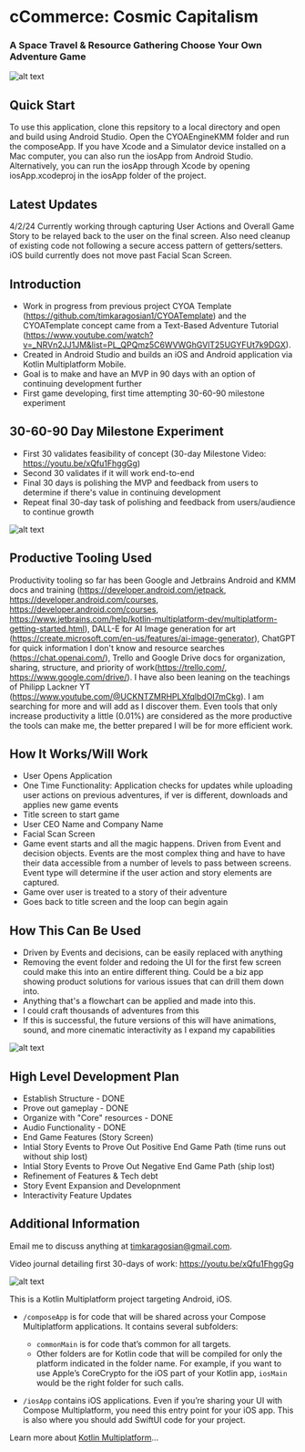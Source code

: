 # cCommerce: Cosmic Capitalism
### A Space Travel & Resource Gathering Choose Your Own Adventure Game

![alt text](https://github.com/timkaragosian1/CYOAEngineKMM/blob/main/composeApp/src/commonMain/composeResources/drawable/open_screen_bkg1.jpeg)

## Quick Start
To use this application, clone this repsitory to a local directory and open and build using Android Studio. Open the CYOAEngineKMM folder and run the composeApp. If you have Xcode and a Simulator device installed on a Mac computer, you can also run the iosApp from Android Studio. Alternatively, you can run the iosApp through Xcode by opening iosApp.xcodeproj in the iosApp folder of the project.

## Latest Updates
4/2/24 Currently working through capturing User Actions and Overall Game Story to be relayed back to the user on the final screen. Also need cleanup of existing code not following a secure access pattern of getters/setters. iOS build currently does not move past Facial Scan Screen.

## Introduction
- Work in progress from previous project CYOA Template (https://github.com/timkaragosian1/CYOATemplate) and the CYOATemplate concept came from a Text-Based Adventure Tutorial (https://www.youtube.com/watch?v=_NRVn2JJ1JM&list=PL_QPQmz5C6WVWGhGVlT25UGYFUt7k9DGX).
- Created in Android Studio and builds an iOS and Android application via Kotlin Multiplatform Mobile.
- Goal is to make and have an MVP in 90 days with an option of continuing development further
- First game developing, first time attempting 30-60-90 milestone experiment

## 30-60-90 Day Milestone Experiment
- First 30 validates feasibility of concept (30-day Milestone Video: https://youtu.be/xQfu1FhggGg)
- Second 30 validates if it will work end-to-end
- Final 30 days is polishing the MVP and feedback from users to determine if there's value in continuing development
- Repeat final 30-day task of polishing and feedback from users/audience to continue growth

![alt text](https://github.com/timkaragosian1/CYOAEngineKMM/blob/main/composeApp/src/commonMain/composeResources/drawable/considering_rockets.jpeg)

## Productive Tooling Used
Productivity tooling so far has been Google and Jetbrains Android and KMM docs and training (https://developer.android.com/jetpack, https://developer.android.com/courses, https://developer.android.com/courses, https://www.jetbrains.com/help/kotlin-multiplatform-dev/multiplatform-getting-started.html), DALL-E for AI Image generation for art (https://create.microsoft.com/en-us/features/ai-image-generator), ChatGPT for quick information I don't know and resource searches (https://chat.openai.com/), Trello and Google Drive docs for organization, sharing, structure, and priority of work(https://trello.com/, https://www.google.com/drive/). I have also been leaning on the teachings of Philipp Lackner YT (https://www.youtube.com/@UCKNTZMRHPLXfqlbdOI7mCkg).
I am searching for more and will add as I discover them. Even tools that only increase productivity a little (0.01%) are considered as the more productive the tools can make me, the better prepared I will be for more efficient work.

## How It Works/Will Work
- User Opens Application
- One Time Functionality: Application checks for updates while uploading user actions on previous adventures, if ver is different, downloads and applies new game events
- Title screen to start game
- User CEO Name and Company Name
- Facial Scan Screen
- Game event starts and all the magic happens. Driven from Event and decision objects. Events are the most complex thing and have to have their data accessible from a number of levels to pass between screens. Event type will determine if the user action and story elements are captured.
- Game over user is treated to a story of their adventure
- Goes back to title screen and the loop can begin again

## How This Can Be Used
- Driven by Events and decisions, can be easily replaced with anything
- Removing the event folder and redoing the UI for the first few screen could make this into an entire different thing. Could be a biz app showing product solutions for various issues that can drill them down into.
- Anything that's a flowchart can be applied and made into this.
- I could craft thousands of adventures from this
- If this is successful, the future versions of this will have animations, sound, and more cinematic interactivity as I expand my capabilities 

![alt text](https://github.com/timkaragosian1/CYOAEngineKMM/blob/main/composeApp/src/commonMain/composeResources/drawable/rocket_blueprint.jpeg)

## High Level Development Plan
* Establish Structure - DONE
* Prove out gameplay - DONE
* Organize with "Core" resources - DONE
* Audio Functionality - DONE
* End Game Features (Story Screen)
* Intial Story Events to Prove Out Positive End Game Path (time runs out without ship lost)
* Intial Story Events to Prove Out Negative End Game Path (ship lost)
* Refinement of Features & Tech debt
* Story Event Expansion and Developnment
* Interactivity Feature Updates

## Additional Information
Email me to discuss anything at timkaragosian@gmail.com.

Video journal detailing first 30-days of work: https://youtu.be/xQfu1FhggGg

![alt text](https://github.com/timkaragosian1/CYOAEngineKMM/blob/main/composeApp/src/commonMain/composeResources/drawable/usa_resource_company.jpeg)

This is a Kotlin Multiplatform project targeting Android, iOS.

* `/composeApp` is for code that will be shared across your Compose Multiplatform applications.
  It contains several subfolders:
  - `commonMain` is for code that’s common for all targets.
  - Other folders are for Kotlin code that will be compiled for only the platform indicated in the folder name.
    For example, if you want to use Apple’s CoreCrypto for the iOS part of your Kotlin app,
    `iosMain` would be the right folder for such calls.

* `/iosApp` contains iOS applications. Even if you’re sharing your UI with Compose Multiplatform, 
  you need this entry point for your iOS app. This is also where you should add SwiftUI code for your project.


Learn more about [Kotlin Multiplatform](https://www.jetbrains.com/help/kotlin-multiplatform-dev/get-started.html)…
